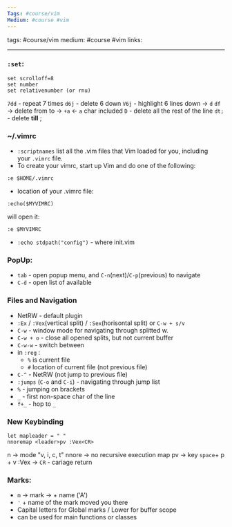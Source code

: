 ```yaml
---
Tags: #course/vim
Medium: #course #vim 
---
```

tags: #course/vim
medium: #course #vim 
links:
___

### `:set`:
```vimrc
set scrolloff=8
set number
set relativenumber (or rnu)
```


`7dd` - repeat 7 times
`d6j` - delete 6 down
`V6j` - highlight 6 lines down -> `d`
`df` -> delete from to -> `+a` <- `a` char included 
`D` - delete all the rest of the line
`dt;` - delete __till__ ;

### ~/.vimrc
- `:scriptnames` list all the .vim files that Vim loaded for you, including your `.vimrc` file.
- To create your vimrc, start up Vim and do one of the following:
```vim
:e $HOME/.vimrc
```

- location of your .vimrc file:
```vim
:echo($MYVIMRC)
```
will open it:
```
:e $MYVIMRC
```
- `:echo stdpath("config")` - where init.vim

### PopUp:
- `tab` - open popup menu, and `C-n`(next)/`C-p`(previous) to navigate
- `C-d` - open list of available

### Files and Navigation
- NetRW - default plugin
- `:Ex` / `:Vex`(vertical split) / `:Sex`(horisontal split) or `C-w + s/v`
- `C-w` - window mode for navigating through splitted w.
- `C-w + o` - close all opened splits, but not current buffer
- `C-w-w` - switch between
- in `:reg` :
	- `%` is current file
	- `#` location of current file (not previous file) 
 - `C-^` - NetRW (not jump to previous file)
 - `:jumps` (`C-o` and `C-i`) - navigating through jump list
 - `%` - jumping on brackets
 - `_` - first non-space char of the line
 - `f+_` - hop to `_` 

### New Keybinding

```vimrc
let mapleader = " "
nnoremap <leader>pv :Vex<CR>
```
n -> mode "v, i, c, t"
nnore -> no recursive execution
map 
<leader>pv -> key `space`+ p + v
:Vex<CR> -> `CR` - cariage return 

### Marks:
- `m` -> mark -> + name ('A')
- ` ' ` + name of the mark moved you there
- Capital letters for Global marks / Lower for buffer scope
- can be used for main functions or classes

